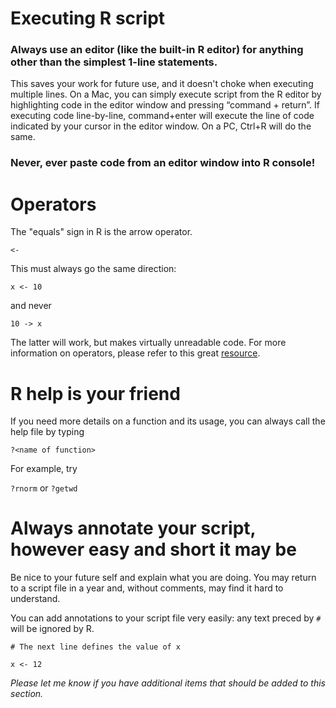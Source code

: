 # Executing R script

### Always use an editor (like the built-in R editor) for anything other than the simplest 1-line statements.

This saves your work for future use, and it doesn't choke when executing multiple lines. On a Mac, you can simply execute script from the R editor by highlighting code in the editor window and pressing “command + return”. If executing code line-by-line, command+enter will execute the line of code indicated by your cursor in the editor window. On a PC, Ctrl+R will do the same.

### Never, ever paste code from an editor window into R console!



# Operators

The "equals" sign in R is the arrow operator.


  `<-`

This must always go the same direction:

  `x <- 10`

and never

  `10 -> x`

The latter will work, but makes virtually unreadable code. For more information on operators, please refer to this great [resource](https://www.statmethods.net/management/operators.html).



# R help is your friend

If you need more details on a function and its usage, you can always call the help file by typing 

  `?<name of function>`
  
For example, try 

  `?rnorm` or `?getwd`
  

# Always annotate your script, however easy and short it may be

Be nice to your future self and explain what you are doing. You may return to a script file in a year and, without comments, may find it hard to understand.

You can add annotations to your script file very easily: any text preced by `#` will be ignored by R.

`# The next line defines the value of x`

`x <- 12`



*Please let me know if you have additional items that should be added to this section.*
